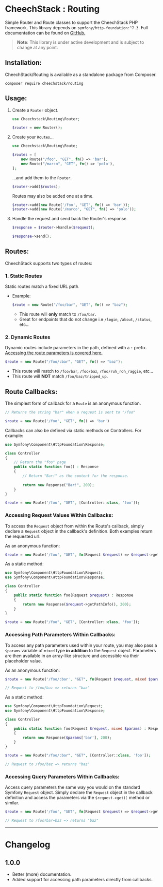 # CheechStack : Routing

Simple Router and Route classes to support the CheechStack PHP framework. This library depends on `symfony/http-foundation:^7.3`. Full documentation can be found on [GitHub.](https://github.com/cheechstack/routing)

> **Note:** This library is under active development and is subject to change at any point.

## Installation:

CheechStack/Routing is available as a standalone package from Composer.

`composer require cheechstack/routing`

## Usage:

1. Create a `Router` object.

    ```php
    use Cheechstack\Routing\Router;
    
    $router = new Router();
    ```

2. Create your `Routes`...

    ```php
    use Cheechstack\Routing\Route;
    
    $routes = [
        new Route("/foo", "GET", fn() => 'bar'),
        new Route("/marco", "GET", fn() => 'polo'),
    ];
    ```

    ...and add them to the `Router`.

    ```php
    $router->add($routes);
    ```

    Routes may also be added one at a time.
    
    ```php
    $router->add(new Route('/foo', "GET", fn() => 'bar'));
    $router->add(new Route('/marco', "GET", fn() => 'polo'));
    ```

3. Handle the request and send back the Router's response. 

    ```php
    $response = $router->handle($request);
   
    $response->send();
    ```

## Routes:

CheechStack supports two types of routes:

### 1. Static Routes

Static routes match a fixed URL path.

- Example:
    ```php
    $route = new Route("/foo/bar", "GET", fn() => "baz");
    ```
  - This route will **only** match to `/foo/bar`.
  - Great for endpoints that do not change i.e `/login`, `/about`, `/status`, etc...

### 2. Dynamic Routes

Dynamic routes include parameters in the path, defined with a `:` prefix. [Accessing the route parameters is covered here.](#accessing-path-parameters-within-callbacks)


```php
$route = new Route("/foo/:bar", "GET", fn() => "baz");
```
- This route will match to `/foo/bar`, `/foo/baz`, `/foo/ruh_roh_raggie`, etc...
- This route will **NOT** match `/foo/baz/tripped_up`.

## Route Callbacks:

The simplest form of callback for a `Route` is an anonymous function.

```php
// Returns the string "bar" when a request is sent to "/foo"

$route = new Route('/foo', "GET", fn() => 'bar') 
```

Callbacks can also be defined via static methods on Controllers. For example:
```php
use Symfony\Component\HttpFoundation\Response;

class Controller
{
    // Return the "foo" page
    public static function foo() : Response
    {
        // Return "Bar!" as the content for the response.
        
        return new Response("Bar!", 200);
    }
}

$route = new Route('/foo', "GET", [Controller::class, 'foo']);
```

### Accessing Request Values Within Callbacks: 

To access the `Request` object from within the Route's callback, simply declare a `Request` object in the callback's definition. Both examples return the requested url.

As an anonymous function:
```php
$route = new Route('/foo', "GET", fn(Request $request) => $request->getPathInfo());
```
  
As a static method:
```php
use Symfony\Component\HttpFoundation\Request;
use Symfony\Component\HttpFoundation\Response;

class Controller
{
    public static function foo(Request $request) : Response
    {
        return new Response($request->getPathInfo(), 200);
    }
}

$route = new Route("/foo", "GET", [Controller::class, 'foo']);
```

### Accessing Path Parameters Within Callbacks:

To access any path parameters used within your route, you may also pass a `$params` variable of `mixed` type **in addition** to the `Request` object. Parameters are then available in an array-like structure and accessible via their placeholder value. 

As an anonymous function:
```php
$route = new Route('/foo/:bar', "GET", fn(Request $request, mixed $params) => $params['bar']);

// Request to /foo/baz => returns "baz"
```

As a static method:
```php
use Symfony\Component\HttpFoundation\Request;
use Symfony\Component\HttpFoundation\Response;

class Controller
{
    public static function foo(Request $request, mixed $params) : Response
    {
        return new Response($params['bar'], 200);
    }
}

$route = new Route("/foo/:bar", "GET", [Controller::class, 'foo']);

// Request to /foo/baz => returns "baz"
```

### Accessing Query Parameters Within Callbacks:

Access query parameters the same way you would on the standard Symfony `Request` object. Simply declare the `Request` object in the callback definition and access the parameters via the `$request->get()` method or similar.

```php
$route = new Route('/foo', "GET", fn(Request $request) => $request->get('bar'));

// Request to /foo?bar=baz => returns "baz"
```

---

# Changelog

## 1.0.0
- Better (more) documentation.
- Added support for accessing path parameters directly from callbacks.

